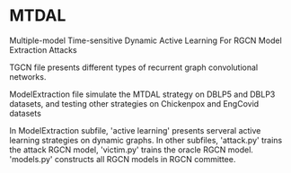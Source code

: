 # MTDAL
Multiple-model Time-sensitive Dynamic Active Learning For RGCN Model Extraction Attacks

TGCN file presents different types of recurrent graph convolutional networks.

ModelExtraction file simulate the MTDAL strategy on DBLP5 and DBLP3 datasets, and testing other strategies on Chickenpox and EngCovid datasets

In ModelExtraction subfile,  'active learning' presents serveral active learning strategies on dynamic graphs. In other subfiles, 'attack.py' trains the attack RGCN model, 'victim.py' trains the oracle RGCN model. 'models.py' constructs all RGCN models in RGCN committee.
